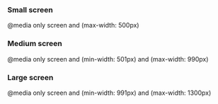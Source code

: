 ### Small screen

@media only screen and (max-width: 500px)

### Medium screen

@media only screen and (min-width: 501px) and (max-width: 990px)

### Large screen

@media only screen and (min-width: 991px) and (max-width: 1300px)
